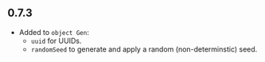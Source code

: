 ## 0.7.3

* Added to `object Gen`:
  * `uuid` for UUIDs.
  * `randomSeed` to generate and apply a random (non-determinstic) seed.
